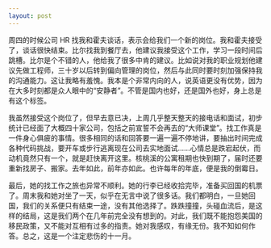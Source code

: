 ```yaml
---
layout: post
---
```


周四的时候公司 HR 找我和霍夫谈话，表示会给我们一个新的岗位。我和霍夫接受了，谈话很快结束。比尔找我到餐厅去，他建议我接受这个工作，学习一段时间后跳槽。比尔是个不错的人，他给我了很多中肯的建议。比如说对我的职业规划他建议先做工程师，三十岁以后转到偏向管理的岗位，然后与此同时要时刻加强保持我的沟通能力。这让我略有羞愧。我本是个非常内向的人，说英语更没有优势，因为在大多时刻都是众人眼中的“安静者”。不管是国内也好，还是国外也好，身上总是有这个标签。

我虽然接受这个岗位了，但早去意已决，上周几乎整天整天的接电话和面试，初步统计已经面了大概四十家公司，包括之前宣誓不会再去的“大师课堂”。找工作真是一件身心俱疲的事情。很多相同的话和回答要一遍一遍不停地讲，要抽出时间完成各种代码挑战，要开车或步行逃离现在公司去实地面试……心情总是跌宕起伏，而动机竟然只有一个，就是赶快离开这里。核桃溪的公寓租期也快到期了，届时还要重新找房子、搬家。去年如此，前年亦如此。也许每年的年底，便是我的倒霉日。

最后，她的找工作之旅也异常不顺利。她的行李已经收拾完毕，准备买回国的机票了。周末我和她对坐了一天，似乎在无言中说了很多话。我们都明白，一旦她回国，我们的关系便只有结束一途，没有其他选择了。跌跌撞撞，头碰血流后，是这样的结局，这是我们两个在几年前完全没有想到的。对此，我们既不能抱怨美国的移民政策，又不能对互相有过多的指责。她对我感叹，有缘无份。我不知如何作答。总之，这是一个注定悲伤的十一月。
